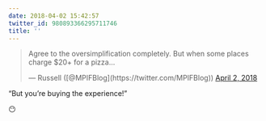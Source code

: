 ```yaml
---
date: 2018-04-02 15:42:57
twitter_id: 980893366295711746
title: ''
---
```


<blockquote class="twitter-tweet"><p lang="en" dir="ltr">Agree to the oversimplification completely. But when some places charge $20+ for a pizza...</p>&mdash; Russell ([@MPIFBlog](https://twitter.com/MPIFBlog)) <a href="https://twitter.com/MPIFBlog/status/980892925369507843?ref_src=twsrc%5Etfw">April 2, 2018</a></blockquote>
<script async src="https://platform.twitter.com/widgets.js" charset="utf-8"></script>

“But you’re buying the experience!”

😶

